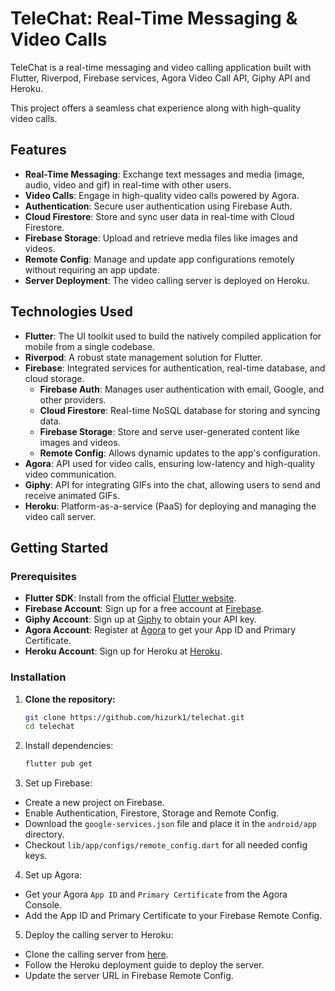 # TeleChat: Real-Time Messaging & Video Calls

TeleChat is a real-time messaging and video calling application built with Flutter, Riverpod, Firebase services, Agora Video Call API, Giphy API and Heroku.

This project offers a seamless chat experience along with high-quality video calls.

## Features

- **Real-Time Messaging**: Exchange text messages and media (image, audio, video and gif) in real-time with other users.
- **Video Calls**: Engage in high-quality video calls powered by Agora.
- **Authentication**: Secure user authentication using Firebase Auth.
- **Cloud Firestore**: Store and sync user data in real-time with Cloud Firestore.
- **Firebase Storage**: Upload and retrieve media files like images and videos.
- **Remote Config**: Manage and update app configurations remotely without requiring an app update.
- **Server Deployment**: The video calling server is deployed on Heroku.

## Technologies Used

- **Flutter**: The UI toolkit used to build the natively compiled application for mobile from a single codebase.
- **Riverpod**: A robust state management solution for Flutter.
- **Firebase**: Integrated services for authentication, real-time database, and cloud storage.
  - **Firebase Auth**: Manages user authentication with email, Google, and other providers.
  - **Cloud Firestore**: Real-time NoSQL database for storing and syncing data.
  - **Firebase Storage**: Store and serve user-generated content like images and videos.
  - **Remote Config**: Allows dynamic updates to the app's configuration.
- **Agora**: API used for video calls, ensuring low-latency and high-quality video communication.
- **Giphy**: API for integrating GIFs into the chat, allowing users to send and receive animated GIFs.
- **Heroku**: Platform-as-a-service (PaaS) for deploying and managing the video call server.

## Getting Started

### Prerequisites

- **Flutter SDK**: Install from the official [Flutter website](https://flutter.dev/docs/get-started/install).
- **Firebase Account**: Sign up for a free account at [Firebase](https://firebase.google.com/).
- **Giphy Account**: Sign up at [Giphy](https://developers.giphy.com/) to obtain your API key.
- **Agora Account**: Register at [Agora](https://www.agora.io/en/) to get your App ID and Primary Certificate.
- **Heroku Account**: Sign up for Heroku at [Heroku](https://www.heroku.com/).

### Installation

1. **Clone the repository:**

   ```bash
   git clone https://github.com/hizurk1/telechat.git
   cd telechat
   ```

2. Install dependencies:

   ```bash
   flutter pub get
   ```

3. Set up Firebase:

- Create a new project on Firebase.
- Enable Authentication, Firestore, Storage and Remote Config.
- Download the `google-services.json` file and place it in the `android/app `directory.
- Checkout `lib/app/configs/remote_config.dart` for all needed config keys.

4. Set up Agora:

- Get your Agora `App ID` and `Primary Certificate` from the Agora Console.
- Add the App ID and Primary Certificate to your Firebase Remote Config.

5. Deploy the calling server to Heroku:
- Clone the calling server from [here](https://github.com/hizurk1/flutter-twitch-server).
- Follow the Heroku deployment guide to deploy the server.
- Update the server URL in Firebase Remote Config.
